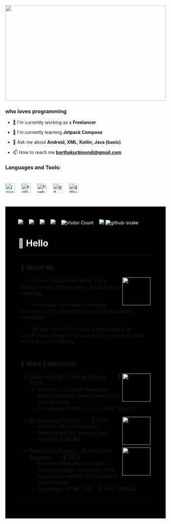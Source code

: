 <div align="left">
  <img height="300" width="100%" src="https://i.ibb.co/C3gjtn11/1000469347.jpg"  />
</div>

###

<h3>who loves programming</h3>

- 🔭 I'm currently working as a **Freelancer**

- 🌱 I'm currently learning **Jetpack Compose**

- 💬 Ask me about **Android, XML, Kotlin, Java (basic)**

- 📫 How to reach me **borthakurbinondi@gmail.com**

<h3>Languages and Tools:</h3>



###

<br clear="both">

<div align="left">
  <img src="https://skillicons.dev/icons?i=java" height="30" alt="java logo"  />
  <img width="12" />
  <img src="https://skillicons.dev/icons?i=kotlin" height="30" alt="kotlin logo"  />
  <img width="12" />
  <img src="https://skillicons.dev/icons?i=firebase" height="30" alt="firebase logo"  />
  <img width="12" />
  <img src="https://skillicons.dev/icons?i=git" height="30" alt="git logo"  />
  <img width="12" />
  <img src="https://skillicons.dev/icons?i=github" height="30" alt="github logo"  />
  <img width="12" />
</div>

###



  <!-- for beauty -->
  <div>&nbsp;</div>

  <!-- profile logo -->
  <div style="background-color:black;color:white;padding:40px">
    <a href="https://www.instagram.com/aoudumbersbade/"><img src="https://img.shields.io/badge/Instagram-Instagram-ee2a7b" /></a>&emsp;
    <a href="https://twitter.com/aoudumberbade"><img src="https://img.shields.io/badge/Twitter-Twitter-blue" /></a>&emsp;
    <a href="https://www.youtube.com/@toxicprogrammer69"><img src="https://img.shields.io/badge/YouTube-YouTube-c32136" /></a>&emsp;
    <a href="https://aoudumbar.netlify.app/"><img src="https://img.shields.io/website?url=https%3A%2F%2Faoudumbar.netlify.app%2F" /></a>&emsp;
    <!-- visitor -->
    <img src="https://komarev.com/ghpvc/?username=Aoudumber-Bade&label=Views&color=orange&style=flat" alt="Visitor Count" />&emsp;
    <!-- wakatime -->    
    <a href="https://wakatime.com/@aoudumberbade"><img src="https://wakatime.com/badge/user/018ea536-beca-4143-a136-4ca1c4ff3898.svg" /></a>


  <!-- Snake Code Contribution Map -->
  <picture>
    <source media="(prefers-color-scheme: dark)" srcset="https://cdn.jsdelivr.net/gh/Aoudumber-Bade/Aoudumber-Bade/profile-snake-contrib/github-contribution-grid-snake-dark.svg" />
    <source media="(prefers-color-scheme: light)" srcset="https://cdn.jsdelivr.net/gh/Aoudumber-Bade/Aoudumber-Bade/profile-snake-contrib/github-contribution-grid-snake.svg" />
    <img alt="github-snake" src="https://cdn.jsdelivr.net/gh/Aoudumber-Bade/Aoudumber-Bade/profile-snake-contrib/github-contribution-grid-snake-dark.svg" />
  </picture>

#  🙋 Hello

<table>
  
<tr><td>

### 🤺 About Me

<img align="right" width="88" src="https://i.ibb.co/rRWCTq1m/githubimg.png" />

<p>&emsp;&emsp;Hi, I am Aoudumber Bade. I love programming, photography, reading, and traveling.</p>
<p>&emsp;&emsp;I am passionate about computer science and IT, aiming to become an excellent developer.</p>
<p>&emsp;&emsp;We are making the world a better place by constructing elegant hierarchies for maximum code reuse and extensibility.</p>
</td></tr>

<tr><td>

### 🏢 Work Experience

<img align="right" width="88" src="https://i.ibb.co/CpvpVfGP/shot-Easy-screencapture-electronshub-lovestoblog-com.png" />

- [ElectronsHUB - College Project.](https://electronshub.lovestoblog.com/)  &nbsp;&nbsp; &nbsp; &nbsp;    📌 2024
  - Position: Full Stack Developer
  - Responsibilities: development and maintenance
  - TechStack: HTML, CSS, JS, PHP, MySQL

<img align="right" width="88" src="https://i.ibb.co/fd8kVxQz/2shoteasy.png" />

- [My Personal Portfolio](https://aoudumbar.netlify.app/)    &nbsp;&nbsp; &nbsp; &nbsp;     📌 2025
  - Position: Mern Developer
  - Responsibilities: Various tasks
  - Techstack: MERN

<img align="right" width="88" src="https://i.ibb.co/fY4ryhZW/newsymo.png" />

- [Freelancing Project - Symo Dance Academy](https://www.symo.wauze.com/)    &nbsp;&nbsp; &nbsp; &nbsp;    📌 2023
  - Position: Website Developer
  - Responsibilities: Creating a fully responsive website with backend and frontend
  - Techstack: HTML, CSS, JS, PHP, MYSQL


</td></tr>

<tr><td>

</table>

